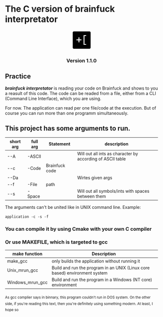 # The C version of brainfuck interpretator
<div style="text-align: center; margin: 0; padding: 0;">
    <img src= "./Brainfuck.png" alt="Brainfuck logo">
    <h3> Version 1.1.0 </h3>
</div>


## Practice

<b><i>brainfuck interpretator</i></b> is reading your code on Brainfuck and shows to you a reasult of this code. The code can be readed from a file, either from a CLI (Command Line Interface), which you are using.  

For now. The application can read per one file/code at the execution. But of course you can run more than one programm simultaneously.

## This project has some arguments to run.
|short arg | full arg    | Statement |  description |
|----------|-------------|--------------|--------------|
|   --A     |  -ASCII    |        | Will out all ints as character by according of ASCII table |
|   --c     |  -Code     | Brainfuck code ||
|   --Da    |            |        | Wirtes given args|
|   --f     |  -File     |    path   ||
|   --s     |  -Space    |        |Will out all symbols/ints with spaces between them|

The arguments can't be united like in UNIX command line. 
Example: 
```
application -c -s -f          
```
### You can compile it by using Cmake with your own C compiler

### Or use MAKEFILE, which is targeted to gcc
| make function  | Description  |  
|----------------|--------------|
|make_gcc | only builds the application without running it |  
|Unix_mrun_gcc | Build and run the program in an UNIX (Linux core based) environment system |
|Windows_mrun_gcc | Build and run the program in a Windows (NT core) environment |

<sub>As gcc complier says in binnary, this program couldn't run in DOS system. On the other side, if you're reading this text, then you're definitely using something modern. At least, I hope so</sub>  